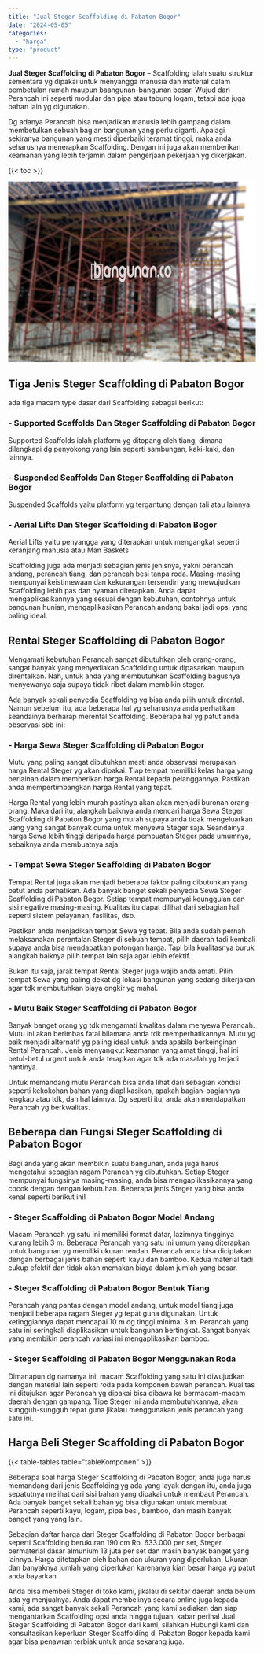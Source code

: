 ```yaml
---
title: "Jual Steger Scaffolding di Pabaton Bogor"
date: "2024-05-05"
categories: 
  - "harga"
type: "product"
---
```


**Jual Steger Scaffolding di Pabaton Bogor** – Scaffolding ialah suatu struktur sementara yg dipakai untuk menyangga manusia dan material dalam pembetulan rumah maupun baangunan-bangunan besar. Wujud dari Perancah ini seperti modular dan pipa atau tabung logam, tetapi ada juga bahan lain yg digunakan.

Dg adanya Perancah bisa menjadikan manusia lebih gampang dalam membetulkan sebuah bagian bangunan yang perlu diganti. Apalagi sekiranya bangunan yang mesti diperbaiki teramat tinggi, maka anda seharusnya menerapkan Scaffolding. Dengan ini juga akan memberikan keamanan yang lebih terjamin dalam pengerjaan pekerjaan yg dikerjakan.

{{< toc >}}

![Jual Steger Scaffolding di Pabaton Bogor](/images/sewa-scaffolding-steger-28.png)

## Tiga Jenis Steger Scaffolding di Pabaton Bogor

ada tiga macam type dasar dari Scaffolding sebagai berikut:

### \- Supported Scaffolds Dan Steger Scaffolding di Pabaton Bogor

Supported Scaffolds ialah platform yg ditopang oleh tiang, dimana dilengkapi dg penyokong yang lain seperti sambungan, kaki-kaki, dan lainnya.

### \- Suspended Scaffolds Dan Steger Scaffolding di Pabaton Bogor

Suspended Scaffolds yaitu platform yg tergantung dengan tali atau lainnya.

### \- Aerial Lifts Dan Steger Scaffolding di Pabaton Bogor

Aerial Lifts yaitu penyangga yang diterapkan untuk mengangkat seperti keranjang manusia atau Man Baskets

Scaffolding juga ada menjadi sebagian jenis jenisnya, yakni perancah andang, perancah tiang, dan perancah besi tanpa roda. Masing-masing mempunyai keistimewaan dan kekurangan tersendiri yang mewujudkan Scaffolding lebih pas dan nyaman diterapkan. Anda dapat mengaplikasikannya yang sesuai dengan kebutuhan, contohnya untuk bangunan hunian, mengaplikasikan Perancah andang bakal jadi opsi yang paling ideal.

## Rental Steger Scaffolding di Pabaton Bogor

Mengamati kebutuhan Perancah sangat dibutuhkan oleh orang-orang, sangat banyak yang menyediakan Scaffolding untuk dipasarkan maupun direntalkan. Nah, untuk anda yang membutuhkan Scaffolding bagusnya menyewanya saja supaya tidak ribet dalam membikin steger.

Ada banyak sekali penyedia Scaffolding yg bisa anda pilih untuk dirental. Namun sebelum itu, ada beberapa hal yg seharusnya anda perhatikan seandainya berharap merental Scaffolding. Beberapa hal yg patut anda observasi sbb ini:

### \- Harga Sewa Steger Scaffolding di Pabaton Bogor

Mutu yang paling sangat dibutuhkan mesti anda observasi merupakan harga Rental Steger yg akan dipakai. Tiap tempat memiliki kelas harga yang berlainan dalam memberikan harga Rental kepada pelanggannya. Pastikan anda mempertimbangkan harga Rental yang tepat.

Harga Rental yang lebih murah pastinya akan akan menjadi buronan orang-orang. Maka dari itu, alangkah baiknya anda mencari harga Sewa Steger Scaffolding di Pabaton Bogor yang murah supaya anda tidak mengeluarkan uang yang sangat banyak cuma untuk menyewa Steger saja. Seandainya harga Sewa lebih tinggi daripada harga pembuatan Steger pada umumnya, sebaiknya anda membuatnya saja.

### \- Tempat Sewa Steger Scaffolding di Pabaton Bogor

Tempat Rental juga akan menjadi beberapa faktor paling dibutuhkan yang patut anda perhatikan. Ada banyak banget sekali penyedia Sewa Steger Scaffolding di Pabaton Bogor. Setiap tempat mempunyai keunggulan dan sisi negative masing-masing. Kualitas itu dapat dilihat dari sebagian hal seperti sistem pelayanan, fasilitas, dsb.

Pastikan anda menjadikan tempat Sewa yg tepat. Bila anda sudah pernah melaksanakan perentalan Steger di sebuah tempat, pilih daerah tadi kembali supaya anda bisa mendapatkan potongan harga. Tapi bila kualitasnya buruk alangkah baiknya pilih tempat lain saja agar lebih efektif.

Bukan itu saja, jarak tempat Rental Steger juga wajib anda amati. Pilih tempat Sewa yang paling dekat dg lokasi bangunan yang sedang dikerjakan agar tdk membutuhkan biaya ongkir yg mahal.

### \- Mutu Baik Steger Scaffolding di Pabaton Bogor

Banyak banget orang yg tdk mengamati kwalitas dalam menyewa Perancah. Mutu ini akan berimbas fatal bilamana anda tdk memperhatikannya. Mutu yg baik menjadi alternatif yg paling ideal untuk anda apabila berkeinginan Rental Perancah. Jenis menyangkut keamanan yang amat tinggi, hal ini betul-betul urgent untuk anda terapkan agar tdk ada masalah yg terjadi nantinya.

Untuk memandang mutu Perancah bisa anda lihat dari sebagian kondisi seperti kekokohan bahan yang diaplikasikan, apakah bagian-bagiannya lengkap atau tdk, dan hal lainnya. Dg seperti itu, anda akan mendapatkan Perancah yg berkwalitas.

## Beberapa dan Fungsi Steger Scaffolding di Pabaton Bogor

Bagi anda yang akan membikin suatu bangunan, anda juga harus mengetahui sebagian ragam Perancah yg dibutuhkan. Setiap Steger mempunyai fungsinya masing-masing, anda bisa mengaplikasikannya yang cocok dengan dengan kebutuhan. Beberapa jenis Steger yang bisa anda kenal seperti berikut ini!

### \- Steger Scaffolding di Pabaton Bogor Model Andang

Macam Perancah yg satu ini memiliki format datar, lazimnya tingginya kurang lebih 3 m. Beberapa Perancah yang satu ini umum yang diterapkan untuk bangunan yg memiliki ukuran rendah. Perancah anda bisa diciptakan dengan berbagai jenis bahan seperti kayu dan bamboo. Kedua material tadi cukup efektif dan tidak akan memakan biaya dalam jumlah yang besar.

### \- Steger Scaffolding di Pabaton Bogor Bentuk Tiang

Perancah yang pantas dengan model andang, untuk model tiang juga menjadi beberapa ragam Steger yg tepat guna digunakan. Untuk ketinggiannya dapat mencapai 10 m dg tinggi minimal 3 m. Perancah yang satu ini seringkali diaplikasikan untuk bangunan bertingkat. Sangat banyak yang membikin perancah variasi ini mengaplikasikan bamboo.

### \- Steger Scaffolding di Pabaton Bogor Menggunakan Roda

Dimanapun dg namanya ini, macam Scaffolding yang satu ini diwujudkan dengan material lain seperti roda pada komponen bawah perancah. Kualitas ini ditujukan agar Perancah yg dipakai bisa dibawa ke bermacam-macam daerah dengan gampang. Tipe Steger ini anda membutuhkannya, akan sungguh-sungguh tepat guna jikalau menggunakan jenis perancah yang satu ini.

## Harga Beli Steger Scaffolding di Pabaton Bogor

{{< table-tables table="tableKomponen" >}}

Beberapa soal harga Steger Scaffolding di Pabaton Bogor, anda juga harus memandang dari jenis Scaffolding yg ada yang layak dengan itu, anda juga sepatutnya melihat dari sisi bahan yang dipakai untuk membaut Perancah. Ada banyak banget sekali bahan yg bisa digunakan untuk membuat Perancah seperti kayu, logam, pipa besi, bamboo, dan masih banyak banget yang yang lain.

Sebagian daftar harga dari Steger Scaffolding di Pabaton Bogor berbagai seperti Scaffolding berukuran 190 cm Rp. 633.000 per set, Steger bermaterial dasar almunium 13 juta per set dan masih banyak banget yang lainnya. Harga ditetapkan oleh bahan dan ukuran yang diperlukan. Ukuran dan banyaknya jumlah yang diperlukan karenanya kian besar harga yg patut anda bayarkan.

Anda bisa membeli Steger di toko kami, jikalau di sekitar daerah anda belum ada yg menjualnya. Anda dapat membelinya secara online juga kepada kami, ada sangat banyak sekali Perancah yang kami sediakan dan siap mengantarkan Scaffolding opsi anda hingga tujuan. kabar perihal Jual Steger Scaffolding di Pabaton Bogor dari kami, silahkan Hubungi kami dan konsultasikan keperluan Steger Scaffolding di Pabaton Bogor kepada kami agar bisa penawran terbiak untuk anda sekarang juga.
